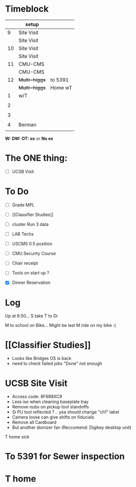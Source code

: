 # Timeblock

|     | setup           |         |
| --- | --------------- | ------- |
| 9   | Site Visit      |         |
|     | Site Visit      |         |
| 10  | Site Visit      |         |
|     | Site Visit      |         |
| 11  | CMU-CMS         |         |
|     | CMU-CMS         |         |
| 12  | ~~Multi-higgs~~ | to 5391 |
|     | ~~Multi-higgs~~ | Home wT |
| 1   | w/T             |         |
|     |                 |         |
| 2   |                 |         |
|     | 
| 3   |                 |         |
|     |                 |         |
| 4   | Berman          |         |
|     |                 |         |

**W:**
**DW:**
**OT:**
**ex** or **No ex**

# The ONE thing: 
- [ ] UCSB Visit


# To Do
- [ ] Grade MPL
- [ ] [[Classifier Studies]]
- [ ] cluster Run 3 data
- [ ] LAB Techs
- [ ] USCMS 0.5 position
- [ ] CMU Security Course
- [ ] Chair receipt 
- [ ] Tools on start up ?
- [x] Dinner Reservation



# Log

Up at 6:50... S take T to Dr

M to school on Bike... Might be last M ride on my bike :(

# [[Classifier Studies]]
- Looks like Bridges OS is back
- need to check failed jobs "Done" not enough


# UCSB Site Visit
- Access code: 8F6R8XC9
- Less iso when cleaning baseplate tray
- Remove nubs on pickup tool standoffs
- Si PU tool reflected ? .. yea should change "ch1" label
- Camera loose can give shifts on fiducials
- Remove all Cardboard
- But another dionizer fan (Reccomend: Digikey desktop unit)


T home sick

# To 5391 for Sewer inspection


# T home 




